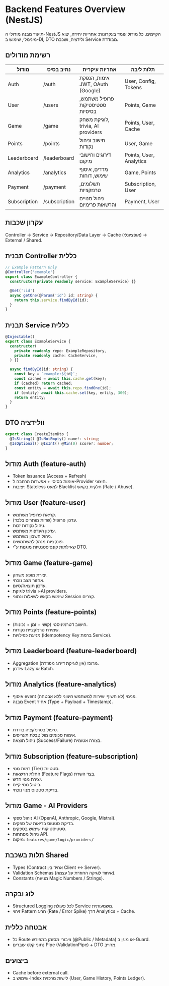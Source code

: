 # Backend Features Overview (NestJS)

תיעוד מבנה מודולי ה-NestJS הקיימים. כל מודול עומד בעקרונות: אחריות יחידה, יצוא מינימלי, שימוש ב-DI, DTO ולידציה, ושכבת Service מבודדת.

## רשימת מודולים

| מודול | נתיב בסיס | אחריות עיקרית | תלות ליבה |
|-------|-----------|---------------|-----------|
| Auth | /auth | אימות, הנפקת JWT, OAuth (Google) | User, Config, Tokens |
| User | /users | פרופיל משתמש, סטטיסטיקות בסיסיות | Points, Game |
| Game | /game | לוגיקת משחק, trivia, AI providers | Points, User, Cache |
| Points | /points | חישוב וניהול נקודות | User, Game |
| Leaderboard | /leaderboard | דירוגים וחישובי מיקום | Points, User, Analytics |
| Analytics | /analytics | מדדים, איסוף שימוש, דוחות | Game, Points |
| Payment | /payment | תשלומים, טרנזקציות | Subscription, User |
| Subscription | /subscription | ניהול מנויים והרשאות פרימיום | Payment, User |

## עקרון שכבות

Controller → Service → Repository/Data Layer → Cache (אופציונלי) → External / Shared.

## תבנית Controller כללית
```typescript
// Example Pattern Only
@Controller('example')
export class ExampleController {
  constructor(private readonly service: ExampleService) {}

  @Get(':id')
  async getOne(@Param('id') id: string) {
    return this.service.findById(id);
  }
}
```

## תבנית Service כללית
```typescript
@Injectable()
export class ExampleService {
  constructor(
    private readonly repo: ExampleRepository,
    private readonly cache: CacheService,
  ) {}

  async findById(id: string) {
    const key = `example:${id}`;
    const cached = await this.cache.get(key);
    if (cached) return cached;
    const entity = await this.repo.findOne(id);
    if (entity) await this.cache.set(key, entity, 300);
    return entity;
  }
}
```

## DTO וולידציה
```typescript
export class CreateItemDto {
  @IsString() @IsNotEmpty() name!: string;
  @IsOptional() @IsInt() @Min(0) score?: number;
}
```

## מודול Auth (feature-auth)

- Token Issuance (Access + Refresh)
- אימות בסיסי + אפשרות הרחבה ל-Provider חיצוני.
- יציבות: Stateless למעט Blacklist חלקית בקאש (Rate / Abuse).

## מודול User (feature-user)

- קריאת פרופיל משתמש.
- עדכון פרופיל (שדות מותרים בלבד).
- ניהול נקודות זכות.
- עדכון העדפות משתמש.
- ניהול חשבון משתמש.
- פונקציות מנהל למשתמשים.
- שאילתות קונסיסטנטיות מוגנות ע"י DTO.

## מודול Game (feature-game)

- יצירת מופע משחק.
- אחזור מצב נוכחי.
- עדכון תוצאה/סיום.
- לוגיקת trivia ו-AI providers.
- שימוש בקאש לשאלות ונתוני Session קצרים.

## מודול Points (feature-points)

- חישוב דטרמיניסטי (קושי + זמן + נכונות).
- שמירת טרנזקציית נקודות.
- מניעת כפילויות (Idempotency Key ברמת Service).

## מודול Leaderboard (feature-leaderboard)

- Aggregation מרוכז (אין לוגיקת דירוג מפוזרת).
- עידכון Lazy או Batch.

## מודול Analytics (feature-analytics)

- איסוף event פנימי (לא חשוף ישירות למשתמש חיצוני ללא אבטחה).
- מבנה Event אחיד (Type + Payload + Timestamp).

## מודול Payment (feature-payment)

- טיפול בטרנזקציה בודדת.
- אימות סכומים מול טבלת תעריפים.
- ניהול תוצאה (Success/Failure) בצורה אטומית.

## מודול Subscription (feature-subscription)

- רמות מנוי (Tier) סטטיות.
- החלת הרשאות (Feature Flags) בצד השרת.
- יצירת מנוי חדש.
- ביטול מנוי קיים.
- בדיקת סטטוס מנוי נוכחי.

## מודול Game - AI Providers

- ניהול ספקי AI (OpenAI, Anthropic, Google, Mistral).
- בדיקת סטטוס בריאות של ספקים.
- סטטיסטיקות שימוש בספקים.
- ניהול מפתחות API.
- מיקום: `features/game/logic/providers/`

## תלות בשכבת Shared

- Types (Contract אחיד בין Client ↔ Server).
- Validation Schemas (איחוד לוגיקה החוזרת על עצמה).
- Constants (מניעת Magic Numbers / Strings).

## לוג ובקרה

- Structured Logging לכל פעולת Service משמעותית.
- זיהוי Pattern חריג (Rate / Error Spike) דרך Analytics + Cache.

## אבטחה כללית

- כל Route ציבורי מסומן במפורש (@Public / Metadata) או מוגן ב-Guard.
- נתוני קלט עוברים Pipe (ValidationPipe) + DTO מחייב.

## ביצועים

- Cache before external call.
- שימוש ב-Index לישות מרכזית (User, Game History, Points Ledger).

